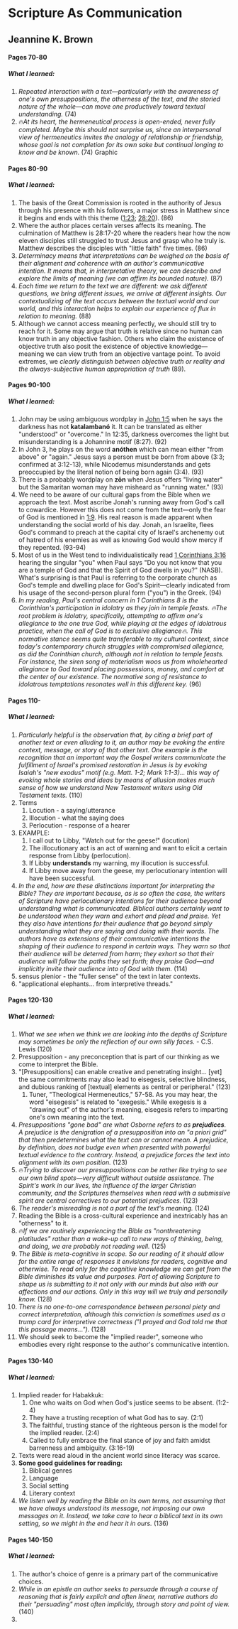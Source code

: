 # Scripture As Communication
## Jeannine K. Brown



#### Pages 70-80
##### What I learned:
1. *Repeated interaction with a text—particularly with the awareness of one's own presuppositions, the otherness of the text, and the storied nature of the whole—can move one productively toward textual understanding.* (74)
1. 🔥*At its heart, the hermeneutical process is open-ended, never fully completed. Maybe this should not surprise us, since an interpersonal view of hermeneutics invites the analogy of relationship or friendship, whose goal is not completion for its own sake but continual longing to know and be known.* (74)
Graphic

#### Pages 80-90
##### What I learned:
1. The basis of the Great Commission is rooted in the authority of Jesus through his presence with his followers, a major stress in Matthew since it begins and ends with this theme ([1:23](Matthew1#v.23); [28:20](Matthew28#v.18-20)). (86)
1. Where the author places certain verses affects its meaning. The culmination of Matthew is 28:17-20 where the readers hear how the now eleven disciples still struggled to trust Jesus and grasp who he truly is. Matthew describes the disciples with "little faith" five times.  (86)
1. *Determinacy means that interpretations can be weighed on the basis of their alignment and coherence with an author's communicative intention. It means that, in interpretative theory, we can describe and explore the limits of meaning (we can affirm its bounded nature).* (87)
2. *Each time we return to the text we are different: we ask different questions, we bring different issues, we arrive at different insights. Our contextualizing of the text occurs between the textual world and our world, and this interaction helps to explain our experience of flux in relation to meaning.* (88)
3. Although we cannot access meaning perfectly, we should still try to reach for it. Some may argue that truth is relative since no human can know truth in any objective fashion. Others who claim the existence of objective truth also posit the existence of objective knowledge—meaning we can view truth from an objective vantage point. To avoid extremes, we *clearly distinguish between objective truth or reality and the always-subjective human appropriation of truth* (89).

#### Pages 90-100
##### What I learned:
1.  John may be using ambiguous wordplay in [John 1:5](John1#v.5) when he says the darkness has not **katalambanó** it. It can be translated as either "understood" or "overcome." In 12:35, darkness overcomes the light but misunderstanding is a  Johannine motif (8:27). (92)
2. In John 3, he plays on the word **anóthen** which can mean either "from above" or "again." Jesus says a person must be born from above (3:3; confirmed at 3:12-13), while Nicodemus misunderstands and gets preoccupied by the literal notion of being born again (3:4). (93)
3. There is a probably wordplay on **zōn** when Jesus offers "living water" but the Samaritan woman may have misheard as "running water." (93)
4. We need to be aware of our cultural gaps from the Bible when we approach the text. Most ascribe Jonah's running away from God's call to cowardice. However this does not come from the text—only the fear of God is mentioned in [1:9](Jonah1#v.9). His real reason is made apparent when understanding the social world of his day. Jonah, an Israelite, flees God's command to preach at the capital city of Israel's archenemy out of hatred of his enemies as well as knowing God would show mercy if they repented. (93-94)
5. Most of us in the West tend to individualistically read [1 Corinthians 3:16](1Cor3#v.16) hearing the singular "you" when Paul says "Do you not know that you are a temple of God and that the Spirit of God dwells in you?" (NASB). What's surprising is that Paul is referring to the corporate church as God's temple and dwelling place for God's Spirit—clearly indicated from his usage of the second-person plural form ("you") in the Greek. (94)
6. *In my reading, Paul's central concern in 1 Corinthians 8 is the Corinthian's participation in idolatry as they join in temple feasts. 🔥The root problem is idolatry, specifically, attempting to affirm one's allegiance to the one true God, while playing at the edges of idolatrous practice, when the call of God is to exclusive allegiance🔥. This normative stance seems quite transferable to my cultural context, since today's contemporary church struggles with compromised allegiance, as did the Corinthian church, although not in relation to temple feasts. For instance, the siren song of materialism woos us from wholehearted allegiance to God toward placing possessions, money, and comfort at the center of our existence. The normative song of resistance to idolatrous temptations resonates well in this different key.* (96)

#### Pages 110-
##### What I learned:
1. *Particularly helpful is the observation that, by citing a brief part of another text or even alluding to it, an author may be evoking the entire context, message, or story of that other text. One example is the recognition that an important way the Gospel writers communicate the fulfillment of Israel's promised restoration in Jesus is by evoking Isaiah's "new exodus" motif (e.g. Matt. 1-2; Mark 1:1-3)… this way of evoking whole stories and ideas by means of allusion makes much sense of how we understand New Testament writers using Old Testament texts.* (110)
1. Terms
	1. Locution - a saying/utterance
	2. Illocution  - what the saying does
	3. Perlocution - response of a hearer
2. EXAMPLE:
	1. I call out to Libby, "Watch out for the geese!" (locution)
	2. The illocutionary act is an act of warning and want to elicit a certain response from Libby (perlocution).
	3. If Libby **understands** my warning, my illocution is successful.
	4. If Libby move away from the geese, my perlocutionary intention will have been successful.
3. *In the end, how are these distinctions important for interpreting the Bible? They are important because, as is so often the case, the writers of Scripture have perlocutionary intentions for their audience beyond understanding what is communicated. Biblical authors certainly want to be understood when they warn and exhort and plead and praise. Yet they also have intentions for their audience that go beyond simply understanding what they are saying and doing with their words. The authors have as extensions of their communicative intentions the shaping of their audience to respond in certain ways. They warn so that their audience will be deterred from harm; they exhort so that their audience will follow the paths they set forth; they praise God—and implicitly invite their audience into of God with them.* (114)
4. sensus plenior - the "fuller sense" of the text in later contexts.
5. "applicational elephants... from interpretive threads."


#### Pages 120-130
##### What I learned:
1. *What we see when we think we are looking into the depths of Scripture may sometimes be only the reflection of our own silly faces.* - C.S. Lewis (120)
2. Presupposition - any preconception that is part of our thinking as we come to interpret the Bible.
3. "\[Presuppositions\] can enable creative and penetrating insight... \[yet\] the same commitments may also lead to eisegesis, selective blindness, and dubious ranking of \[textual\] elements as central or peripheral." (123)
	1. Tuner, "Theological Hermeneutics," 57-58. As you may hear, the word "eisegesis" is related to "exegesis." While exegesis is a "drawing out" of the author's meaning, eisegesis refers to imparting one's own meaning into the text.	   
4. *Presuppositions "gone bad" are what Osborne refers to as **prejudices**. A prejudice is the denigration of a presupposition into an "a priori grid" that then predetermines what the text can or cannot mean. A prejudice, by definition, does not budge even when presented with powerful textual evidence to the contrary. Instead, a prejudice forces the text into alignment with its own position.* (123)
5. 🔥*Trying to discover our presuppositions can be rather like trying to see our own blind spots—very difficult without outside assistance. The Spirit's work in our lives, the influence of the larger Christian community, and the Scriptures themselves when read with a submissive spirit are central correctives to our potential prejudices.* (123)
6. *The reader's misreading is not a part of the text's meaning.* (124)
7. Reading the Bible is a cross-cultural experience and inextricably has an "otherness" to it.
8. 🔥*If we are routinely experiencing the Bible as "nonthreatening platitudes" rather than a wake-up call to new ways of thinking, being, and doing, we are probably not reading well.* (125)
9. *The Bible is meta-cognitive in scope. So our reading of it should allow for the entire range of responses it envisions for readers, cognitive and otherwise. To read only for the cognitive knowledge we can get from the Bible diminishes its value and purposes. Part of allowing Scripture to shape us is submitting to it not only with our minds but also with our affections and our actions. Only in this way will we truly and personally know.* (128)
10. *There is no one-to-one correspondence between personal piety and correct interpretation, although this conviction is sometimes used as a trump card for interpretive correctness ("I prayed and God told me that this passage means...").* (128)
11. We should seek to become the "implied reader", someone who embodies every right response to the author's communicative intention.


#### Pages 130-140
##### What I learned:
1. Implied reader for Habakkuk:
	1. One who waits on God when God's justice seems to be absent. (1:2-4)
	2. They have a trusting reception of what God has to say. (2:1)
	3. The faithful, trusting stance of the righteous person is the model for the implied reader. (2:4)
	4. Called to fully embrace the final stance of joy and faith amidst barrenness and ambiguity. (3:16-19)
2. Texts were read aloud in the ancient world since literacy was scarce.
3. **Some good guidelines for reading:**
	1. Biblical genres
	2. Language
	3. Social setting
	4. Literary context
4. *We listen well by reading the Bible on its own terms, not assuming that we have always understood its message, not imposing our own messages on it. Instead, we take care to hear a biblical text in its own setting, so we might in the end hear it in ours.*  (136)


#### Pages 140-150
##### What I learned:
1. The author's choice of genre is a primary part of the communicative choices.
1. *While in an epistle an author seeks to persuade through a course of reasoning that is fairly explicit and often linear, narrative authors do their "persuading" most often implicitly, through story and point of view.* (140)
1. 






